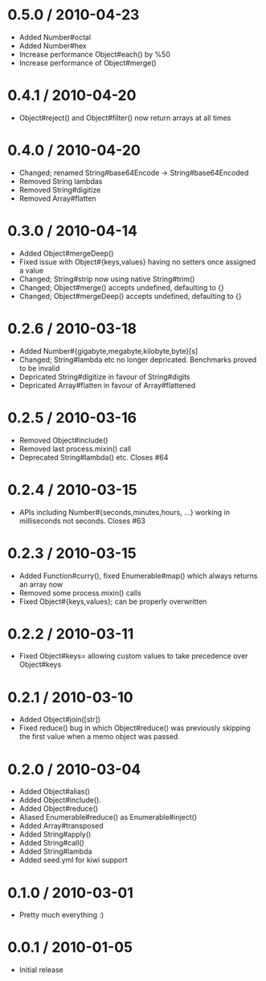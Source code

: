 
0.5.0 / 2010-04-23
==================

  * Added Number#octal
  * Added Number#hex
  * Increase performance Object#each() by %50
  * Increase performance of Object#merge()

0.4.1 / 2010-04-20
==================

  * Object#reject() and Object#filter() now return arrays at all times

0.4.0 / 2010-04-20
==================

  * Changed; renamed String#base64Encode -> String#base64Encoded
  * Removed String lambdas
  * Removed String#digitize
  * Removed Array#flatten

0.3.0 / 2010-04-14
==================

  * Added Object#mergeDeep()
  * Fixed issue with Object#{keys,values} having no setters once assigned a value
  * Changed; String#strip now using native String#trim()
  * Changed; Object#merge() accepts undefined, defaulting to {}
  * Changed; Object#mergeDeep() accepts undefined, defaulting to {}

0.2.6 / 2010-03-18
==================

  * Added Number#{gigabyte,megabyte,kilobyte,byte}[s]
  * Changed; String#lambda etc no longer depricated. Benchmarks proved to be invalid
  * Depricated String#digitize in favour of String#digits
  * Depricated Array#flatten in favour of Array#flattened

0.2.5 / 2010-03-16
==================

  * Removed Object#include()
  * Removed last process.mixin() call
  * Deprecated String#lambda() etc. Closes #64

0.2.4 / 2010-03-15
==================

  * APIs including Number#{seconds,minutes,hours, ...} working in milliseconds not seconds. Closes #63

0.2.3 / 2010-03-15
==================

  * Added Function#curry(), fixed Enumerable#map() which always returns an array now
  * Removed some process.mixin() calls
  * Fixed Object#{keys,values}; can be properly overwritten

0.2.2 / 2010-03-11
==================

  * Fixed Object#keys= allowing custom values to take precedence over Object#keys

0.2.1 / 2010-03-10
==================

  * Added Object#join([str])
  * Fixed reduce() bug in which Object#reduce() was previously skipping
    the first value when a memo object was passed.

0.2.0 / 2010-03-04
==================

  * Added Object#alias()
  * Added Object#include().
  * Added Object#reduce()
  * Aliased Enumerable#reduce() as Enumerable#inject()
  * Added Array#transposed
  * Added String#apply()
  * Added String#call()
  * Added String#lambda
  * Added seed.yml for kiwi support

0.1.0 / 2010-03-01
==================

  * Pretty much everything :)

0.0.1 / 2010-01-05
==================

  * Initial release

